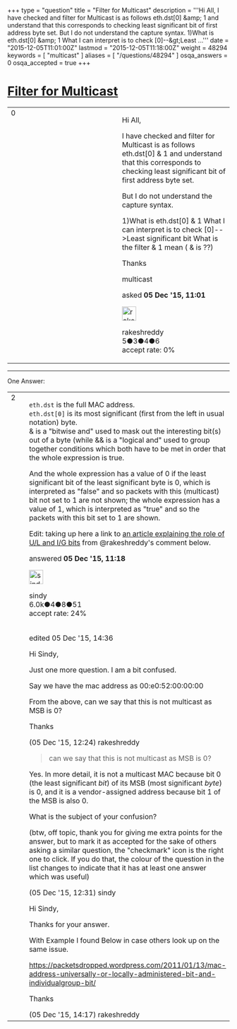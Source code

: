 +++
type = "question"
title = "Filter for Multicast"
description = '''Hi All, I have checked and filter for Multicast is as follows eth.dst[0] &amp;amp; 1 and understand that this corresponds to checking least significant bit of first address byte set. But I do not understand the capture syntax. 1)What is eth.dst[0] &amp;amp; 1 What I can interpret is to check [0]--&amp;gt;Least ...'''
date = "2015-12-05T11:01:00Z"
lastmod = "2015-12-05T11:18:00Z"
weight = 48294
keywords = [ "multicast" ]
aliases = [ "/questions/48294" ]
osqa_answers = 0
osqa_accepted = true
+++

<div class="headNormal">

# [Filter for Multicast](/questions/48294/filter-for-multicast)

</div>

<div id="main-body">

<div id="askform">

<table id="question-table" style="width:100%;"><colgroup><col style="width: 50%" /><col style="width: 50%" /></colgroup><tbody><tr class="odd"><td style="width: 30px; vertical-align: top"><div class="vote-buttons"><div id="post-48294-score" class="post-score" title="current number of votes">0</div><div id="favorite-count" class="favorite-count"></div></div></td><td><div id="item-right"><div class="question-body"><p>Hi All,</p><p>I have checked and filter for Multicast is as follows eth.dst[0] &amp; 1 and understand that this corresponds to checking least significant bit of first address byte set.</p><p>But I do not understand the capture syntax.</p><p>1)What is eth.dst[0] &amp; 1 What I can interpret is to check [0]--&gt;Least significant bit What is the filter &amp; 1 mean ( &amp; is ??)</p><p>Thanks</p></div><div id="question-tags" class="tags-container tags">multicast</div><div id="question-controls" class="post-controls"></div><div class="post-update-info-container"><div class="post-update-info post-update-info-user"><p>asked <strong>05 Dec '15, 11:01</strong></p><img src="https://secure.gravatar.com/avatar/6c685868d46cd97a6a734504d69f5373?s=32&amp;d=identicon&amp;r=g" class="gravatar" width="32" height="32" alt="rakeshreddy&#39;s gravatar image" /><p>rakeshreddy<br />
<span class="score" title="5 reputation points">5</span><span title="3 badges"><span class="badge1">●</span><span class="badgecount">3</span></span><span title="4 badges"><span class="silver">●</span><span class="badgecount">4</span></span><span title="6 badges"><span class="bronze">●</span><span class="badgecount">6</span></span><br />
<span class="accept_rate" title="Rate of the user&#39;s accepted answers">accept rate:</span> <span title="rakeshreddy has no accepted answers">0%</span></p></div></div><div id="comments-container-48294" class="comments-container"></div><div id="comment-tools-48294" class="comment-tools"></div><div class="clear"></div><div id="comment-48294-form-container" class="comment-form-container"></div><div class="clear"></div></div></td></tr></tbody></table>

------------------------------------------------------------------------

<div class="tabBar">

<span id="sort-top"></span>

<div class="headQuestions">

One Answer:

</div>

</div>

<span id="48295"></span>

<div id="answer-container-48295" class="answer accepted-answer">

<table style="width:100%;"><colgroup><col style="width: 50%" /><col style="width: 50%" /></colgroup><tbody><tr class="odd"><td style="width: 30px; vertical-align: top"><div class="vote-buttons"><div id="post-48295-score" class="post-score" title="current number of votes">2</div></div></td><td><div class="item-right"><div class="answer-body"><p><code>eth.dst</code> is the full MAC address.<br />
<code>eth.dst[0]</code> is its most significant (first from the left in usual notation) byte.<br />
&amp; is a "bitwise and" used to mask out the interesting bit(s) out of a byte (while &amp;&amp; is a "logical and" used to group together conditions which both have to be met in order that the whole expression is true.</p><p>And the whole expression has a value of 0 if the least significant bit of the least significant byte is 0, which is interpreted as "false" and so packets with this (multicast) bit not set to 1 are not shown; the whole expression has a value of 1, which is interpreted as "true" and so the packets with this bit set to 1 are shown.</p><p>Edit: taking up here a link to <a href="https://packetsdropped.wordpress.com/2011/01/13/mac-address-universally-or-locally-administered-bit-and-individualgroup-bit/">an article explaining the role of U/L and I/G bits</a> from @rakeshreddy's comment below.</p></div><div class="answer-controls post-controls"></div><div class="post-update-info-container"><div class="post-update-info post-update-info-user"><p>answered <strong>05 Dec '15, 11:18</strong></p><img src="https://secure.gravatar.com/avatar/00fc6e2633725bd871ff636f0175eabc?s=32&amp;d=identicon&amp;r=g" class="gravatar" width="32" height="32" alt="sindy&#39;s gravatar image" /><p>sindy<br />
<span class="score" title="6049 reputation points"><span>6.0k</span></span><span title="4 badges"><span class="badge1">●</span><span class="badgecount">4</span></span><span title="8 badges"><span class="silver">●</span><span class="badgecount">8</span></span><span title="51 badges"><span class="bronze">●</span><span class="badgecount">51</span></span><br />
<span class="accept_rate" title="Rate of the user&#39;s accepted answers">accept rate:</span> <span title="sindy has 110 accepted answers">24%</span> </br></br></p></div><div class="post-update-info post-update-info-edited"><p>edited 05 Dec '15, 14:36</p></div></div><div id="comments-container-48295" class="comments-container"><span id="48296"></span><div id="comment-48296" class="comment"><div id="post-48296-score" class="comment-score"></div><div class="comment-text"><p>Hi Sindy,</p><p>Just one more question. I am a bit confused.</p><p>Say we have the mac address as 00:e0:52:00:00:00</p><p>From the above, can we say that this is not multicast as MSB is 0?</p><p>Thanks</p></div><div id="comment-48296-info" class="comment-info"><span class="comment-age">(05 Dec '15, 12:24)</span> rakeshreddy</div></div><span id="48297"></span><div id="comment-48297" class="comment"><div id="post-48297-score" class="comment-score"></div><div class="comment-text"><blockquote><p>can we say that this is not multicast as MSB is 0?<br />
</p></blockquote><p>Yes. In more detail, it is not a multicast MAC because bit 0 (the least significant <em>bit</em>) of its MSB (most significant <em>byte</em>) is 0, and it is a vendor-assigned address because bit 1 of the MSB is also 0.</p><p>What is the subject of your confusion?</p><p>(btw, off topic, thank you for giving me extra points for the answer, but to mark it as accepted for the sake of others asking a similar question, the "checkmark" icon is the right one to click. If you do that, the colour of the question in the list changes to indicate that it has at least one answer which was useful)</p></div><div id="comment-48297-info" class="comment-info"><span class="comment-age">(05 Dec '15, 12:31)</span> sindy</div></div><span id="48305"></span><div id="comment-48305" class="comment"><div id="post-48305-score" class="comment-score"></div><div class="comment-text"><p>Hi Sindy,</p><p>Thanks for your answer.</p><p>With Example I found Below in case others look up on the same issue.</p><p><a href="https://packetsdropped.wordpress.com/2011/01/13/mac-address-universally-or-locally-administered-bit-and-individualgroup-bit/">https://packetsdropped.wordpress.com/2011/01/13/mac-address-universally-or-locally-administered-bit-and-individualgroup-bit/</a></p><p>Thanks</p></div><div id="comment-48305-info" class="comment-info"><span class="comment-age">(05 Dec '15, 14:17)</span> rakeshreddy</div></div></div><div id="comment-tools-48295" class="comment-tools"></div><div class="clear"></div><div id="comment-48295-form-container" class="comment-form-container"></div><div class="clear"></div></div></td></tr></tbody></table>

</div>

<div class="paginator-container-left">

</div>

</div>

</div>

